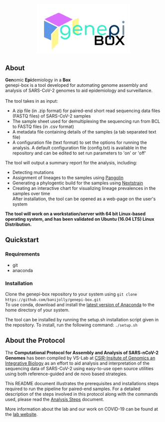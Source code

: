 <p align="center">
  <img width="300"  src="https://raw.githubusercontent.com/banijolly/genepi-box/main/logo.png">
</p>

## About
<b>Gen</b>omic <b>Epi</b>demiology in a <b>Box</b><br> 
genepi-box is a tool developed for automating genome assembly and analysis of SARS-CoV-2 genomes to aid epidemiology and surveillance.<br>
<br>
The tool takes in as input:<br>
- A zip file (in .zip format) for paired-end short read sequencing data files (FASTQ files) of SARS-CoV-2 samples <br>
- The sample sheet used for demultiplexing the sequencing run from BCL to FASTQ files (in .csv format)
- A metadata file containing details of the samples (a tab separated text file)
- A configuration file (text format) to set the options for running the analysis. A default configuration file (config.txt) is available in the repository and can be edited to set run parameters to 'on' or 'off'

The tool will output a summary report for the analysis, including:<br>
- Detecting mutations<br>
- Assignment of lineages to the samples using [Pangolin](https://cov-lineages.org/resources/pangolin.html)<br>
- Generating a phylogentic build for the samples using [Nextstrain](https://nextstrain.org/sars-cov-2/) <br>
- Creating an interactive chart for visualizing lineage prevalences in the samples over time<br>
After installation, the tool can be opened as a web-page on the user's system

<b>The tool will work on a workstation/server with 64 bit Linux-based operating system, and has been validated on Ubuntu (16.04 LTS) Linux Distribution.</b>

## Quickstart

### Requirements
- git
- anaconda

### Installation
Clone the genepi-box repository to your system using ```git clone https://github.com/banijolly/genepi-box.git ```
<br>To use conda, download and install the [latest version of Anaconda](https://www.anaconda.com/distribution/) to the home directory of your system.

The tool can be installed by running the setup.sh installation script given in the repository. To install, run the following command:
``` ./setup.sh ```

## About the Protocol
The **Computational Protocol for Assembly and Analysis of SARS-nCoV-2 Genomes** has been compiled by VS-Lab at [CSIR-Insitute of Genomics an Integrative Biology](https://www.igib.res.in/) as an effort to aid analysis and interpretation of the sequencing data of SARS-CoV-2 using easy-to-use open source utilities using both reference-guided and de novo based strategies.

This README document illustrates the prerequisites and installations steps required to run the pipeline for paired-end samples. For a detailed description of the steps involved in this protocol along with the commands used, please read the [Analysis Steps](https://github.com/banijolly/Genepi/blob/master/Analysis_Steps.md) document.

More information about the lab and our work on COVID-19 can be found at the [lab website](http://vinodscaria.genomes.in/).
